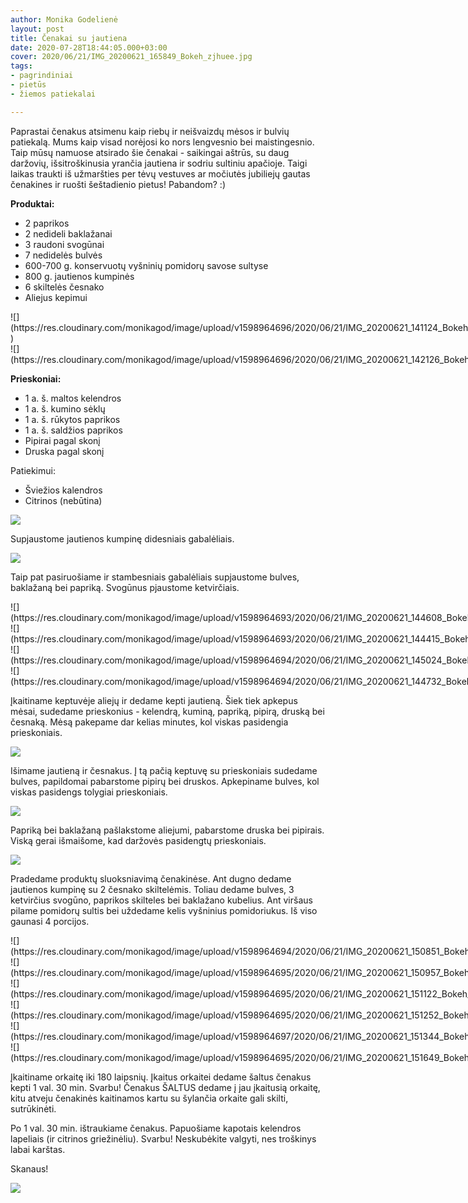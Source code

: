 ```yaml
---
author: Monika Godelienė
layout: post
title: Čenakai su jautiena
date: 2020-07-28T18:44:05.000+03:00
cover: 2020/06/21/IMG_20200621_165849_Bokeh_zjhuee.jpg
tags:
- pagrindiniai
- pietūs
- žiemos patiekalai

---
```

Paprastai čenakus atsimenu kaip riebų ir neišvaizdų mėsos ir bulvių patiekalą. Mums kaip visad norėjosi ko nors lengvesnio bei maistingesnio. Taip mūsų namuose atsirado šie čenakai - saikingai aštrūs, su daug daržovių, išsitroškinusia yrančia jautiena ir sodriu sultiniu apačioje. Taigi laikas traukti iš užmaršties per tėvų vestuves ar močiutės jubiliejų gautas čenakines ir ruošti šeštadienio pietus! Pabandom? :)

**Produktai:**

* 2 paprikos
* 2 nedideli baklažanai
* 3 raudoni svogūnai
* 7 nedidelės bulvės
* 600-700 g. konservuotų vyšninių pomidorų savose sultyse
* 800 g. jautienos kumpinės
* 6 skiltelės česnako
* Aliejus kepimui

<div class="row">
<div class="six columns" markdown="1">
![](https://res.cloudinary.com/monikagod/image/upload/v1598964696/2020/06/21/IMG_20200621_141124_Bokeh_x2jk3o.jpg) )
</div>
<div class="six columns" markdown="1">
![](https://res.cloudinary.com/monikagod/image/upload/v1598964696/2020/06/21/IMG_20200621_142126_Bokeh_lmdb1m.jpg)
</div>
</div>

**Prieskoniai:**

* 1 a. š. maltos kelendros
* 1 a. š. kumino sėklų
* 1 a. š. rūkytos paprikos
* 1 a. š. saldžios paprikos
* Pipirai pagal skonį
* Druska pagal skonį

Patiekimui:

* Šviežios kalendros
* Citrinos (nebūtina)

![](https://res.cloudinary.com/monikagod/image/upload/v1598964696/2020/06/21/IMG_20200621_141856_Bokeh_goqv9p.jpg)

Supjaustome jautienos kumpinę didesniais gabalėliais.

![](https://res.cloudinary.com/monikagod/image/upload/v1598964694/2020/06/21/IMG_20200621_144010_Bokeh_gvuyti.jpg)

Taip pat pasiruošiame ir stambesniais gabalėliais supjaustome bulves, baklažaną bei papriką. Svogūnus pjaustome ketvirčiais.

<div class="row">
<div class="six columns" markdown="1">
![](https://res.cloudinary.com/monikagod/image/upload/v1598964693/2020/06/21/IMG_20200621_144608_Bokeh_gjemrw.jpg)
</div>
<div class="six columns" markdown="1">
![](https://res.cloudinary.com/monikagod/image/upload/v1598964693/2020/06/21/IMG_20200621_144415_Bokeh_rcm3yb.jpg)
</div>
</div>

<div class="row">
<div class="six columns" markdown="1">
![](https://res.cloudinary.com/monikagod/image/upload/v1598964694/2020/06/21/IMG_20200621_145024_Bokeh_l7avwf.jpg)
</div>
<div class="six columns" markdown="1">
![](https://res.cloudinary.com/monikagod/image/upload/v1598964694/2020/06/21/IMG_20200621_144732_Bokeh_jh4j6s.jpg)
</div>
</div>

Įkaitiname keptuvėje aliejų ir dedame kepti jautieną. Šiek tiek apkepus mėsai, sudedame prieskonius - kelendrą, kuminą, papriką, pipirą, druską bei česnaką. Mėsą pakepame dar kelias minutes, kol viskas pasidengia prieskoniais.

![](https://res.cloudinary.com/monikagod/image/upload/v1598964694/2020/06/21/IMG_20200621_150020_Bokeh_iwpwli.jpg)

Išimame jautieną ir česnakus. Į tą pačią keptuvę su prieskoniais sudedame bulves, papildomai pabarstome pipirų bei druskos. Apkepiname bulves, kol viskas pasidengs tolygiai prieskoniais.

![](https://res.cloudinary.com/monikagod/image/upload/v1598964694/2020/06/21/IMG_20200621_150510_Bokeh_mpzvnb.jpg)

Papriką bei baklažaną pašlakstome aliejumi, pabarstome druska bei pipirais. Viską gerai išmaišome, kad daržovės pasidengtų prieskoniais.

![](https://res.cloudinary.com/monikagod/image/upload/v1598964694/2020/06/21/IMG_20200621_145635_Bokeh_fvkhps.jpg)

Pradedame produktų sluoksniavimą čenakinėse. Ant dugno dedame jautienos kumpinę su 2 česnako skiltelėmis. Toliau dedame bulves, 3 ketvirčius svogūno, paprikos skilteles bei baklažano kubelius. Ant viršaus pilame pomidorų sultis bei uždedame kelis vyšninius pomidoriukus. Iš viso gaunasi 4 porcijos.

<div class="row">
<div class="six columns" markdown="1">
![](https://res.cloudinary.com/monikagod/image/upload/v1598964694/2020/06/21/IMG_20200621_150851_Bokeh_f0emzu.jpg)
</div>
<div class="six columns" markdown="1">
![](https://res.cloudinary.com/monikagod/image/upload/v1598964695/2020/06/21/IMG_20200621_150957_Bokeh_vk9xrr.jpg)
</div>
</div>

<div class="row">
<div class="six columns" markdown="1">
![](https://res.cloudinary.com/monikagod/image/upload/v1598964695/2020/06/21/IMG_20200621_151122_Bokeh_kiybs7.jpg)
</div>
<div class="six columns" markdown="1">
![](https://res.cloudinary.com/monikagod/image/upload/v1598964695/2020/06/21/IMG_20200621_151252_Bokeh_hixelw.jpg)
</div>
</div>

<div class="row">
<div class="six columns" markdown="1">
![](https://res.cloudinary.com/monikagod/image/upload/v1598964697/2020/06/21/IMG_20200621_151344_Bokeh_hfya9m.jpg)  
</div>
<div class="six columns" markdown="1">
![](https://res.cloudinary.com/monikagod/image/upload/v1598964695/2020/06/21/IMG_20200621_151649_Bokeh_sun9fk.jpg)
</div>
</div>

Įkaitiname orkaitę iki 180 laipsnių. Įkaitus orkaitei dedame šaltus čenakus kepti 1 val. 30 min. Svarbu! Čenakus ŠALTUS dedame į jau įkaitusią orkaitę, kitu atveju čenakinės kaitinamos kartu su šylančia orkaite gali skilti, sutrūkinėti.

Po 1 val. 30 min. ištraukiame čenakus. Papuošiame kapotais kelendros lapeliais (ir citrinos griežinėliu). Svarbu! Neskubėkite valgyti, nes troškinys labai karštas.

Skanaus!

![](https://res.cloudinary.com/monikagod/image/upload/v1598964695/2020/06/21/IMG_20200621_165849_Bokeh_zjhuee.jpg)